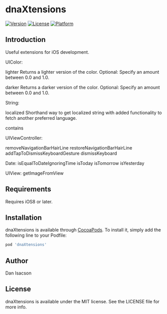 # dnaXtensions

[![Version](https://img.shields.io/cocoapods/v/dnaXtensions.svg?style=flat)](http://cocoapods.org/pods/dnaXtensions)
[![License](https://img.shields.io/cocoapods/l/dnaXtensions.svg?style=flat)](http://cocoapods.org/pods/dnaXtensions)
[![Platform](https://img.shields.io/cocoapods/p/dnaXtensions.svg?style=flat)](http://cocoapods.org/pods/dnaXtensions)

## Introduction

Useful extensions for iOS development.

UIColor:

lighter
Returns a lighter version of the color. Optional: Specify an amount between 0.0 and 1.0.

darker
Returns a darker version of the color. Optional: Specify an amount between 0.0 and 1.0.

String:

localized
Shorthand way to get localized string with added functionality to fetch another preferred language.

contains

UIViewController:

removeNavigationBarHairLine
restoreNavigationBarHairLine
addTapToDismissKeyboardGesture
dismissKeyboard

Date:
isEqualToDateIgnoringTime
isToday
isTomorrow
isYesterday

UIView:
getImageFromView

## Requirements

Requires iOS8 or later.

## Installation

dnaXtensions is available through [CocoaPods](http://cocoapods.org). To install
it, simply add the following line to your Podfile:

```ruby
pod 'dnaXtensions'
```

## Author

Dan Isacson

## License

dnaXtensions is available under the MIT license. See the LICENSE file for more info.
